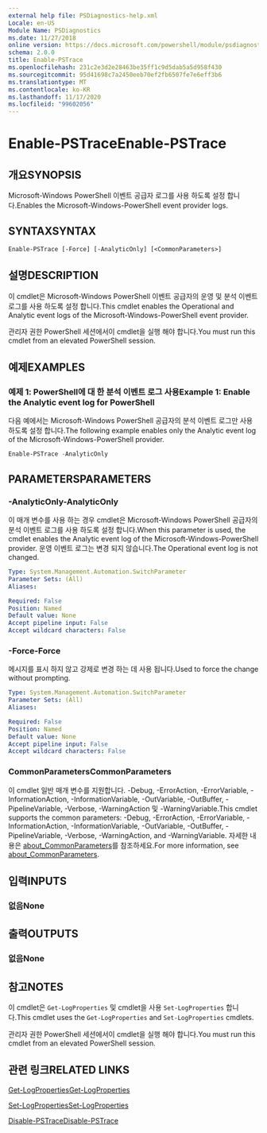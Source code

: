 ```yaml
---
external help file: PSDiagnostics-help.xml
Locale: en-US
Module Name: PSDiagnostics
ms.date: 11/27/2018
online version: https://docs.microsoft.com/powershell/module/psdiagnostics/enable-pstrace?view=powershell-7.2&WT.mc_id=ps-gethelp
schema: 2.0.0
title: Enable-PSTrace
ms.openlocfilehash: 231c2e3d2e28463be35ff1c9d5dab5a5d958f430
ms.sourcegitcommit: 95d41698c7a2450eeb70ef2fb6507fe7e6eff3b6
ms.translationtype: MT
ms.contentlocale: ko-KR
ms.lasthandoff: 11/17/2020
ms.locfileid: "99602056"
---
```

# <span data-ttu-id="86c15-102">Enable-PSTrace</span><span class="sxs-lookup"><span data-stu-id="86c15-102">Enable-PSTrace</span></span>

## <span data-ttu-id="86c15-103">개요</span><span class="sxs-lookup"><span data-stu-id="86c15-103">SYNOPSIS</span></span>
<span data-ttu-id="86c15-104">Microsoft-Windows PowerShell 이벤트 공급자 로그를 사용 하도록 설정 합니다.</span><span class="sxs-lookup"><span data-stu-id="86c15-104">Enables the Microsoft-Windows-PowerShell event provider logs.</span></span>

## <span data-ttu-id="86c15-105">SYNTAX</span><span class="sxs-lookup"><span data-stu-id="86c15-105">SYNTAX</span></span>

```
Enable-PSTrace [-Force] [-AnalyticOnly] [<CommonParameters>]
```

## <span data-ttu-id="86c15-106">설명</span><span class="sxs-lookup"><span data-stu-id="86c15-106">DESCRIPTION</span></span>

<span data-ttu-id="86c15-107">이 cmdlet은 Microsoft-Windows PowerShell 이벤트 공급자의 운영 및 분석 이벤트 로그를 사용 하도록 설정 합니다.</span><span class="sxs-lookup"><span data-stu-id="86c15-107">This cmdlet enables the Operational and Analytic event logs of the Microsoft-Windows-PowerShell event provider.</span></span>

<span data-ttu-id="86c15-108">관리자 권한 PowerShell 세션에서이 cmdlet을 실행 해야 합니다.</span><span class="sxs-lookup"><span data-stu-id="86c15-108">You must run this cmdlet from an elevated PowerShell session.</span></span>

## <span data-ttu-id="86c15-109">예제</span><span class="sxs-lookup"><span data-stu-id="86c15-109">EXAMPLES</span></span>

### <span data-ttu-id="86c15-110">예제 1: PowerShell에 대 한 분석 이벤트 로그 사용</span><span class="sxs-lookup"><span data-stu-id="86c15-110">Example 1: Enable the Analytic event log for PowerShell</span></span>

<span data-ttu-id="86c15-111">다음 예에서는 Microsoft-Windows PowerShell 공급자의 분석 이벤트 로그만 사용 하도록 설정 합니다.</span><span class="sxs-lookup"><span data-stu-id="86c15-111">The following example enables only the Analytic event log of the Microsoft-Windows-PowerShell provider.</span></span>

```powershell
Enable-PSTrace -AnalyticOnly
```

## <span data-ttu-id="86c15-112">PARAMETERS</span><span class="sxs-lookup"><span data-stu-id="86c15-112">PARAMETERS</span></span>

### <span data-ttu-id="86c15-113">-AnalyticOnly</span><span class="sxs-lookup"><span data-stu-id="86c15-113">-AnalyticOnly</span></span>

<span data-ttu-id="86c15-114">이 매개 변수를 사용 하는 경우 cmdlet은 Microsoft-Windows PowerShell 공급자의 분석 이벤트 로그를 사용 하도록 설정 합니다.</span><span class="sxs-lookup"><span data-stu-id="86c15-114">When this parameter is used, the cmdlet enables the Analytic event log of the Microsoft-Windows-PowerShell provider.</span></span> <span data-ttu-id="86c15-115">운영 이벤트 로그는 변경 되지 않습니다.</span><span class="sxs-lookup"><span data-stu-id="86c15-115">The Operational event log is not changed.</span></span>

```yaml
Type: System.Management.Automation.SwitchParameter
Parameter Sets: (All)
Aliases:

Required: False
Position: Named
Default value: None
Accept pipeline input: False
Accept wildcard characters: False
```

### <span data-ttu-id="86c15-116">-Force</span><span class="sxs-lookup"><span data-stu-id="86c15-116">-Force</span></span>

<span data-ttu-id="86c15-117">메시지를 표시 하지 않고 강제로 변경 하는 데 사용 됩니다.</span><span class="sxs-lookup"><span data-stu-id="86c15-117">Used to force the change without prompting.</span></span>

```yaml
Type: System.Management.Automation.SwitchParameter
Parameter Sets: (All)
Aliases:

Required: False
Position: Named
Default value: None
Accept pipeline input: False
Accept wildcard characters: False
```

### <span data-ttu-id="86c15-118">CommonParameters</span><span class="sxs-lookup"><span data-stu-id="86c15-118">CommonParameters</span></span>
<span data-ttu-id="86c15-119">이 cmdlet 일반 매개 변수를 지원합니다. -Debug, -ErrorAction, -ErrorVariable, -InformationAction, -InformationVariable, -OutVariable, -OutBuffer, -PipelineVariable, -Verbose, -WarningAction 및 -WarningVariable.</span><span class="sxs-lookup"><span data-stu-id="86c15-119">This cmdlet supports the common parameters: -Debug, -ErrorAction, -ErrorVariable, -InformationAction, -InformationVariable, -OutVariable, -OutBuffer, -PipelineVariable, -Verbose, -WarningAction, and -WarningVariable.</span></span> <span data-ttu-id="86c15-120">자세한 내용은 [about_CommonParameters](https://go.microsoft.com/fwlink/?LinkID=113216)를 참조하세요.</span><span class="sxs-lookup"><span data-stu-id="86c15-120">For more information, see [about_CommonParameters](https://go.microsoft.com/fwlink/?LinkID=113216).</span></span>

## <span data-ttu-id="86c15-121">입력</span><span class="sxs-lookup"><span data-stu-id="86c15-121">INPUTS</span></span>

### <span data-ttu-id="86c15-122">없음</span><span class="sxs-lookup"><span data-stu-id="86c15-122">None</span></span>

## <span data-ttu-id="86c15-123">출력</span><span class="sxs-lookup"><span data-stu-id="86c15-123">OUTPUTS</span></span>

### <span data-ttu-id="86c15-124">없음</span><span class="sxs-lookup"><span data-stu-id="86c15-124">None</span></span>

## <span data-ttu-id="86c15-125">참고</span><span class="sxs-lookup"><span data-stu-id="86c15-125">NOTES</span></span>

<span data-ttu-id="86c15-126">이 cmdlet은 `Get-LogProperties` 및 cmdlet을 사용 `Set-LogProperties` 합니다.</span><span class="sxs-lookup"><span data-stu-id="86c15-126">This cmdlet uses the `Get-LogProperties` and `Set-LogProperties` cmdlets.</span></span>

<span data-ttu-id="86c15-127">관리자 권한 PowerShell 세션에서이 cmdlet을 실행 해야 합니다.</span><span class="sxs-lookup"><span data-stu-id="86c15-127">You must run this cmdlet from an elevated PowerShell session.</span></span>

## <span data-ttu-id="86c15-128">관련 링크</span><span class="sxs-lookup"><span data-stu-id="86c15-128">RELATED LINKS</span></span>

[<span data-ttu-id="86c15-129">Get-LogProperties</span><span class="sxs-lookup"><span data-stu-id="86c15-129">Get-LogProperties</span></span>](Get-LogProperties.md)

[<span data-ttu-id="86c15-130">Set-LogProperties</span><span class="sxs-lookup"><span data-stu-id="86c15-130">Set-LogProperties</span></span>](Set-LogProperties.md)

[<span data-ttu-id="86c15-131">Disable-PSTrace</span><span class="sxs-lookup"><span data-stu-id="86c15-131">Disable-PSTrace</span></span>](Disable-PSTrace.md)


